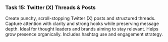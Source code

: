 ### Task 15: Twitter (X) Threads & Posts

Create punchy, scroll-stopping Twitter (X) posts and structured threads. Capture attention with clarity and strong hooks while preserving message depth. Ideal for thought leaders and brands aiming to stay relevant. Helps grow presence organically. Includes hashtag use and engagement strategy.
